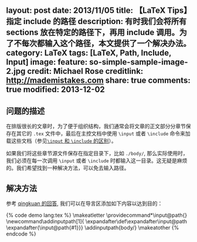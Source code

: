layout: post
date: 2013/11/05
title: 【LaTeX Tips】指定 include 的路径
description: 有时我们会将所有 sections 放在特定的路径下，再用 include 调用。为了不每次都输入这个路径，本文提供了一个解决办法。
category: LaTeX
tags: [LaTeX, Path, Include, Input]
image:
  feature: so-simple-sample-image-2.jpg
  credit: Michael Rose
  creditlink: http://mademistakes.com
share: true
comments: true
modified: 2013-12-02
---

## 问题的描述

在排版很长的文章时，为了便于组织结构，我们通常会将文章的正文部分分章节保存在其它的 `.tex` 文件中，最后在主控文档中使用 `\input` 或者 `\include` 命令来加载这些文档（参见[`\input` 和 `\include` 的区别](http://tex.stackexchange.com/questions/246/when-should-i-use-input-vs-include)）。

如果我们将这些章节源文件保存在指定目录下，比如 `./body/`, 那么实际使用时，我们必须在每一次调用 `\input` 或者 `\include` 时都输入这一目录。这无疑是麻烦的。我们希望找到一种解决方法，可以免去输入路径。

<!--more-->

## 解决方法

参考 [qingkuan 的回答](http://bbs.ctex.org/forum.php?mod=redirect&goto=findpost&ptid=77319&pid=454202&fromuid=109739), 我们可以在导言区添加如下内容以达到目的：

{% code demo lang:tex %}
\makeatletter
\providecommand*\input@path{}
\newcommand\addinputpath[1]{
  \expandafter\def\expandafter\input@path
  \expandafter{\input@path{#1}}}
\addinputpath{body/}
\makeatother
{% endcode %}
